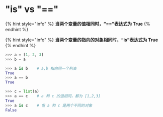 # "is" vs "=="

{% hint style="info" %}
**当两个变量的值相同时，“==”表达式为 True**
{% endhint %}

{% hint style="info" %}
**当两个变量的指向的对象相同时，“is”表达式为 True**
{% endhint %}

```python
>>> a = [1, 2, 3]
>>> b = a

>>> a is b    # a,b 指向同一个列表
True
>>> a == b
True

>>> c = list(a)    
>>> a == c    # a 和 c 的值相同，都为 [1,2,3]
True
>>> a is c    # 但 a 和 c 是两个不同的对象
False
```


